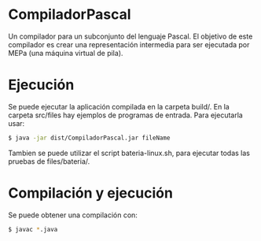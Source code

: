 # CompiladorPascal
Un compilador para un subconjunto del lenguaje Pascal. El objetivo de este compilador es crear una representación intermedia para ser ejecutada por MEPa (una máquina virtual de pila).

# Ejecución
Se puede ejecutar la aplicación compilada en la carpeta build/. En la carpeta src/files hay ejemplos de programas de entrada. Para ejecutarla usar:
```sh 
$ java -jar dist/CompiladorPascal.jar fileName
```

Tambien se puede utilizar el script bateria-linux.sh, para ejecutar todas las pruebas de files/bateria/.

# Compilación y ejecución
Se puede obtener una compilación con:
```sh
$ javac *.java
```

